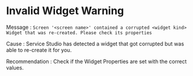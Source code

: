 # Invalid Widget Warning

Message
:   `Screen '<screen name>' contained a corrupted <widget kind> Widget that was re-created. Please check its properties`

Cause
:   Service Studio has detected a widget that got corrupted but was able to re-create it for you.

Recommendation
:   Check if the Widget Properties are set with the correct values.
